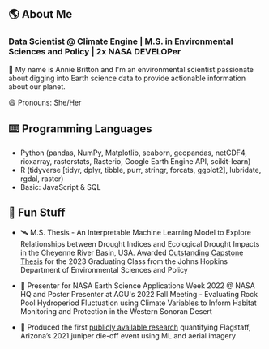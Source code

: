 ## 🌎 About Me

### **Data Scientist @ Climate Engine | M.S. in Environmental Sciences and Policy | 2x NASA DEVELOPer**

👋 My name is Annie Britton and I'm an environmental scientist passionate about digging into Earth science data to provide actionable information about our planet.

😄 Pronouns: She/Her

## ⌨️ Programming Languages
- Python (pandas, NumPy, Matplotlib, seaborn, geopandas, netCDF4, rioxarray, rasterstats, Rasterio, Google Earth Engine API, scikit-learn)
- R (tidyverse [tidyr, dplyr, tibble, purr, stringr, forcats, ggplot2], lubridate, rgdal, raster)
- Basic: JavaScript & SQL

## 🚀 Fun Stuff

- 🛰️ M.S. Thesis - An Interpretable Machine Learning Model to Explore Relationships between Drought Indices and Ecological Drought Impacts in the Cheyenne River Basin, USA. Awarded [Outstanding Capstone Thesis](https://github.com/anniebritton/Ecological-Drought-ML-Modeling) for the 2023 Graduating Class from the Johns Hopkins Department of Environmental Sciences and Policy

- 🌵 Presenter for	NASA Earth Science Applications Week 2022 @ NASA HQ and Poster Presenter at AGU's 2022 Fall Meeting - Evaluating Rock Pool Hydroperiod Fluctuation using Climate Variables to Inform Habitat Monitoring and Protection in the Western Sonoran Desert

- 🍃 Produced the first [publicly available research](https://www.knau.org/knau-and-arizona-news/2022-05-02/satellite-imagery-reveals-unprecedented-die-off-of-junipers-in-northern-arizona) quantifying Flagstaff, Arizona’s 2021 juniper die-off event using ML and aerial imagery

